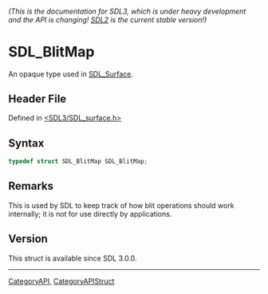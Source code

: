 ###### (This is the documentation for SDL3, which is under heavy development and the API is changing! [SDL2](https://wiki.libsdl.org/SDL2/) is the current stable version!)
# SDL_BlitMap

An opaque type used in [SDL_Surface](SDL_Surface).

## Header File

Defined in [<SDL3/SDL_surface.h>](https://github.com/libsdl-org/SDL/blob/main/include/SDL3/SDL_surface.h)

## Syntax

```c
typedef struct SDL_BlitMap SDL_BlitMap;
```

## Remarks

This is used by SDL to keep track of how blit operations should work
internally; it is not for use directly by applications.

## Version

This struct is available since SDL 3.0.0.

----
[CategoryAPI](CategoryAPI), [CategoryAPIStruct](CategoryAPIStruct)

